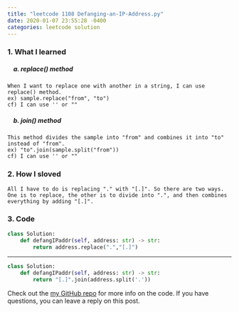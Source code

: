 ```yaml
---
title: "leetcode 1108 Defanging-an-IP-Address.py"
date: 2020-01-07 23:55:28 -0400
categories: leetcode solution
---
```


### 1. What I learned
##### &nbsp;&nbsp;&nbsp;&nbsp;a. replace() method
`When I want to replace one with another in a string, I can use replace() method.`  
`ex) sample.replace("from", "to")`  
`cf) I can use '' or ""`

##### &nbsp;&nbsp;&nbsp;&nbsp;b. join() method
`This method divides the sample into "from" and combines it into "to" instead of "from".`  
`ex) "to".join(sample.split("from"))`  
`cf) I can use '' or ""`

### 2. How I sloved
`All I have to do is replacing "." with "[.]". So there are two ways. One is to replace, the other is to divide into ".", and then combines everything by adding "[.]".`  

### 3. Code
```python
class Solution:  
    def defangIPaddr(self, address: str) -> str:  
        return address.replace(".","[.]")  
```
---

```python
class Solution:  
    def defangIPaddr(self, address: str) -> str:  
        return "[.]".join(address.split('.'))  
```

Check out the [my GitHub repo][hyuk-gh] for more info on the code. If you have questions, you can leave a reply on this post.

[hyuk-gh]:   https://github.com/dlgur1994/StudyAlgorithms/tree/master/leetcode
